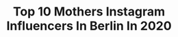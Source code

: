 ---
title: Top 10 Mothers Instagram Influencers In Berlin In 2020
description: >-
  Find top mothers Instagram influencers in Berlin in 2020. Most popular hashtags: #berlin #love #mother.
platform: Instagram
hits: 54
text_top: See the best Instagram influencers on inBeat.
text_bottom: Our search engine aggregates 54 Instagram influencers like this in Berlin, Germany for you to contact.
profiles:
  - username: "iana_salenko"
    fullname: >-
      Iana Salenko
    bio: >-
      Prima Ballerina at the Staatsballett Berlin Mother of 2 Boys 👨‍👩‍👦‍👦 Winner 5 gold medals 🏅 at the ballet competition Book link 👇🏻
    location: "Germany"
    followers: 332126
    engagement: 198
    commentsToLikes: 0.007392
    id: ck13564hdzwie0i1965wl6cal
    verified: true
    hashtags: "#giselle, #art, #ballerina, #ianasalenko"
  - username: "marija.mauer"
    fullname: >-
      𝐌 𝐀 𝐑 𝐈 𝐉 𝐀  ☾ actress
    bio: >-
      « I share my moments, thoughts + my feelings » acting | healthy lifestyle | good vibes | self-care club ★ Abraham Mgmt🌜Berlin. youtube + links ↴
    location: "Germany"
    followers: 7091
    engagement: 540
    commentsToLikes: 0.046747
    id: ckap29kr1xz7t0i78j786nog6
    verified: true
    hashtags: "#velvetdynasty, #moodytones, #germanbloggerinspo, #earthtones"
  - username: "muva_zueira"
    fullname: >-
      Zueira Gucci Angels
    bio: >-
      Thicker in Berlin | German Mother Gorgeous House of Gucci and Kiki House of Angels | Body and Ballroom 💎🍑💦 | she/her | @soextraberlin @move.unltd
    location: "Germany"
    followers: 4612
    engagement: 1066
    commentsToLikes: 0.065745
    id: ck6ub9mfo8al40j71ei7hij50
    verified: false
    hashtags: "#useyoursuperpower, #blm, #keinetaschekeinecompetition, #witchesonaboat"
  - username: "nessie"
    fullname: >-
      Neslihan Değerli
    bio: >-
      Styling @avecnousberlin Turkishdelight made in Europe 🇹🇷 Best dressed in Berlin - even your mother knows Your local plug for almost everything
    location: "Germany"
    followers: 29997
    engagement: 930
    commentsToLikes: 0.004093
    id: ck5ccbcfkh25y0i11qeaquoq6
    verified: false
    hashtags: "#nessieforstyling, #galaxys20fe, #wegenmarkennennung, #madedotcom"
  - username: "wednesdaychef"
    fullname: >-
      Luisa Weiss
    bio: >-
      Writer, reader, editor, mother. Author of Classic German Baking + My Berlin Kitchen. she•her #classicgermanbaking #berlinonaplatter
    location: "Germany"
    followers: 21262
    engagement: 316
    commentsToLikes: 0.032760
    id: ck6tz78v780w60j71m2tmag63
    verified: false
    hashtags: "#bershon, #berlinonaplatter, #classicgermanbaking"
  - username: "anne_wuensche"
    fullname: >-
      Anne Wünsche
    bio: >-
      👩‍👧‍👧 Mother of 2 Girls ✈️ 🔜 ???? 🎥 Anne Wünsche ⬇️ YouTube & Impressum
    location: "Germany"
    followers: 877570
    engagement: 442
    commentsToLikes: 0.053116
    id: ck5hj9ub8g9c90i11ho5xuh46
    verified: true
    hashtags: "#thankful, #anneswelt, #annew, #berlin"
  - username: "carolina.loves"
    fullname: >-
      C A R O L I N A
    bio: >-
      🌍 Ｂｅｒｌｉｎ ｌ Ｇｅｒｍａｎｙ 👩🏻‍💻SocialMediaManagerin | mom of Emilia 03|19 👼🏼 & Emma 🐕 ➰ Mom & Lifestyle Blog with my three E‘s💗 🕊 carolinaloves@undmehrpr.de
    location: "Germany"
    followers: 26340
    engagement: 109
    commentsToLikes: 0.079895
    id: ck14jhcxbkcnl0i19bw79pxsu
    verified: false
    hashtags: "#mygirl, #mamaleben, #ootd, #mamablogger"
  - username: "layla_shandi"
    fullname: >-
      Shandi
    bio: >-
      Actress | dancer | performer 🏳️‍🌈 Entrepreneur Investor 📊👩🏼‍💼 Forex 📉 A Proud mum to Simon Feminist Kurdish Berlin 📍 Recent project: خُثْرة - CLOT
    location: "Germany"
    followers: 6830
    engagement: 800
    commentsToLikes: 0.012002
    id: ckap78xfaj2940i78gxpwuzcv
    verified: false
    hashtags: "#black, #artist, #dancer, #motherslove"
  - username: "dana200701"
    fullname: >-
      Dana
    bio: >-
      von Berlin 🇩🇪 nach Bern🇨🇭 Mutzi🐱unvergessen🌈❤️ Bruna🐶❤️
    location: "Germany"
    followers: 2289
    engagement: 2250
    commentsToLikes: 0.343212
    id: ck55q9mizcjd30i11bffxgpil
    verified: false
    hashtags: "#schmeckt, #abendessen, #meinekatze, #fotooftheday"
  - username: "urbanbikergirl"
    fullname: >-
      Bikergirl - Mommy since 2020🥰
    bio: >-
      👋 Einen schönen Buongiorno! Hamburg, Berlin & nun im Schwarzwald Lifestyle - Bikelife - Food - Nature - Fitness 👇YouTube - Schwarzwald Bikerstrecken👇
    location: "Germany"
    followers: 24420
    engagement: 192
    commentsToLikes: 0.021193
    id: ck601wm4sgba00i14ueu5c2pe
    verified: false
    hashtags: "#corona, #youtube, #selfie, #blackforestlove"
---